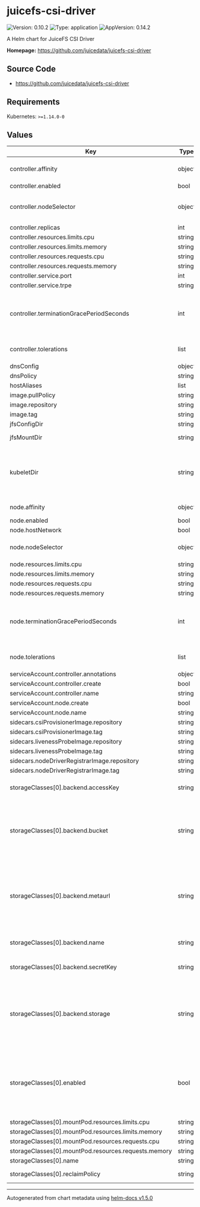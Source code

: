 # juicefs-csi-driver

![Version: 0.10.2](https://img.shields.io/badge/Version-0.10.2-informational?style=flat-square) ![Type: application](https://img.shields.io/badge/Type-application-informational?style=flat-square) ![AppVersion: 0.14.2](https://img.shields.io/badge/AppVersion-0.14.2-informational?style=flat-square)

A Helm chart for JuiceFS CSI Driver

**Homepage:** <https://github.com/juicedata/juicefs-csi-driver>

## Source Code

* <https://github.com/juicedata/juicefs-csi-driver>

## Requirements

Kubernetes: `>=1.14.0-0`

## Values

| Key | Type | Default                                              | Description |
|-----|------|------------------------------------------------------|-------------|
| controller.affinity | object | Hard node and soft zone anti-affinity                | Affinity for controller pods. |
| controller.enabled | bool | `true`                                               |  |
| controller.nodeSelector | object | `{}`                                                 | Node selector for controller pods |
| controller.replicas | int | `1`                                                  |  |
| controller.resources.limits.cpu | string | `"1000m"`                                            |  |
| controller.resources.limits.memory | string | `"1Gi"`                                              |  |
| controller.resources.requests.cpu | string | `"100m"`                                             |  |
| controller.resources.requests.memory | string | `"512Mi"`                                            |  |
| controller.service.port | int | `9909`                                               |  |
| controller.service.trpe | string | `"ClusterIP"`                                        |  |
| controller.terminationGracePeriodSeconds | int | `30`                                                 | Grace period to allow the controller to shutdown before it is killed |
| controller.tolerations | list | `[{"key":"CriticalAddonsOnly","operator":"Exists"}]` | Tolerations for controller pods |
| dnsConfig | object | `{}`                                                 |  |
| dnsPolicy | string | `"ClusterFirstWithHostNet"`                          |  |
| hostAliases | list | `[]`                                                 |  |
| image.pullPolicy | string | `""`                                                 |  |
| image.repository | string | `"juicedata/juicefs-csi-driver"`                     |  |
| image.tag | string | `"v0.14.2"`                                          |  |
| jfsConfigDir | string | `"/var/lib/juicefs/config"`                          |  |
| jfsMountDir | string | `"/var/lib/juicefs/volume"`                          | juicefs mount dir |
| kubeletDir | string | `"/var/lib/kubelet"`                                 | kubelet working directory,can be set using `--root-dir` when starting kubelet |
| node.affinity | object | Hard node and soft zone anti-affinity                | Affinity for node pods. |
| node.enabled | bool | `true`                                               |  |
| node.hostNetwork | bool | `false`                                              |  |
| node.nodeSelector | object | `{}`                                                 | Node selector for node pods |
| node.resources.limits.cpu | string | `"2000m"`                                            |  |
| node.resources.limits.memory | string | `"5Gi"`                                              |  |
| node.resources.requests.cpu | string | `"1000m"`                                            |  |
| node.resources.requests.memory | string | `"1Gi"`                                              |  |
| node.terminationGracePeriodSeconds | int | `30`                                                 | Grace period to allow the node pod to shutdown before it is killed |
| node.tolerations | list | `[{"key":"CriticalAddonsOnly","operator":"Exists"}]` | Tolerations for node pods |
| serviceAccount.controller.annotations | object | `{}`                                                 |  |
| serviceAccount.controller.create | bool | `true`                                               |  |
| serviceAccount.controller.name | string | `"juicefs-csi-controller-sa"`                        |  |
| serviceAccount.node.create | bool | `true`                                               |  |
| serviceAccount.node.name | string | `"juicefs-csi-node-sa"`                              |  |
| sidecars.csiProvisionerImage.repository | string | `"quay.io/k8scsi/csi-provisioner"`                   |  |
| sidecars.csiProvisionerImage.tag | string | `"v1.6.0"`                                           |  |
| sidecars.livenessProbeImage.repository | string | `"quay.io/k8scsi/livenessprobe"`                     |  |
| sidecars.livenessProbeImage.tag | string | `"v1.1.0"`                                           |  |
| sidecars.nodeDriverRegistrarImage.repository | string | `"quay.io/k8scsi/csi-node-driver-registrar"`         |  |
| sidecars.nodeDriverRegistrarImage.tag | string | `"v1.1.0"`                                           |  |
| storageClasses[0].backend.accessKey | string | `""`                                                 | Access key for object storage |
| storageClasses[0].backend.bucket | string | `""`                                                 | Bucket URL. Read [this document](https://github.com/juicedata/juicefs/blob/main/docs/en/reference/how_to_setup_object_storage.md) to learn how to setup different object storage. |
| storageClasses[0].backend.metaurl | string | `""`                                                 | Connection URL for metadata engine (e.g. Redis). Read [this document](https://github.com/juicedata/juicefs/blob/main/docs/en/reference/how_to_setup_metadata_engine.md) for more information. |
| storageClasses[0].backend.name | string | `"juice"`                                            | The JuiceFS file system name. |
| storageClasses[0].backend.secretKey | string | `""`                                                 | Secret key for object storage |
| storageClasses[0].backend.storage | string | `""`                                                 | Object storage type, such as `s3`, `gs`, `oss`. Read [this document](https://github.com/juicedata/juicefs/blob/main/docs/en/reference/how_to_setup_object_storage.md) for the full supported list. |
| storageClasses[0].enabled | bool | `true`                                               | Default is true will create a new StorageClass. It will create Secret and StorageClass used by CSI driver |
| storageClasses[0].mountPod.resources.limits.cpu | string | `"5000m"`                                            |  |
| storageClasses[0].mountPod.resources.limits.memory | string | `"5Gi"`                                              |  |
| storageClasses[0].mountPod.resources.requests.cpu | string | `"1000m"`                                            |  |
| storageClasses[0].mountPod.resources.requests.memory | string | `"1Gi"`                                              |  |
| storageClasses[0].name | string | `"juicefs-sc"`                                       |  |
| storageClasses[0].reclaimPolicy | string | `"Delete"`                                           | Either Delete or Retain. |

----------------------------------------------
Autogenerated from chart metadata using [helm-docs v1.5.0](https://github.com/norwoodj/helm-docs/releases/v1.5.0)
